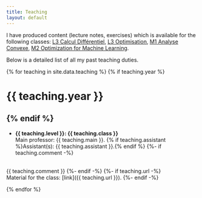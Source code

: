 ```yaml
---
title: Teaching
layout: default
---
```


I have produced content (lecture notes, exercises) which is available for the following classes: [L3 Calcul Différentiel](/L3calculdiff), [L3 Optimisation](/L3optimisation), [M1 Analyse Convexe](/M1optimization), [M2 Optimization for Machine Learning](/M2optimization).

Below is a detailed list of all my past teaching duties.

{% for teaching in site.data.teaching %}
{% if teaching.year %}

# {{ teaching.year }}

{% endif %}
----
- **{{ teaching.level }}: {{ teaching.class }}**<br>
  Main professor: {{ teaching.main }}. {% if teaching.assistant %}Assistant(s): {{ teaching.assistant }}.{% endif %}
{%- if teaching.comment -%}
<br>
  {{ teaching.comment }}
{%- endif -%}
{%- if teaching.url -%}
<br>
  Material for the class: [link]({{ teaching.url }}).
{%- endif -%}

{% endfor %}





